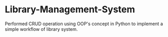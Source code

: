 # Library-Management-System
Performed CRUD operation using OOP's concept in Python to implement a simple workflow of library system.
